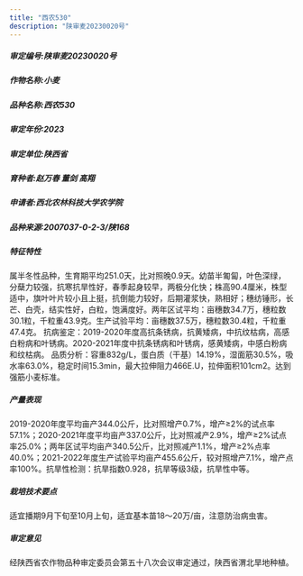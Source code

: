 ```yaml
---
title: "西农530"
description: "陕审麦20230020号"
---
```

##### 审定编号:陕审麦20230020号

##### 作物名称:小麦

##### 品种名称:西农530

##### 审定年份:2023

##### 审定单位:陕西省

##### 育种者:赵万春 董剑 高翔

##### 申请者:西北农林科技大学农学院

##### 品种来源:2007037-0-2-3/陕168

##### 特征特性
属半冬性品种，生育期平均251.0天，比对照晚0.9天。幼苗半匍匐，叶色深绿，分蘖力较强，抗寒抗旱性好，春季起身较早，两极分化快；株高90.4厘米，株型适中，旗叶叶片较小且上挺，抗倒能力较好，后期灌浆快，熟相好；穗纺锤形，长芒、白壳，结实性好，白粒，饱满度好。两年区试平均：亩穗数34.7万，穗粒数30.1粒，千粒重43.9克。生产试验平均：亩穗数37.5万，穗粒数30.4粒，千粒重47.4克。
抗病鉴定：2019-2020年度高抗条锈病，抗黄矮病，中抗纹枯病，高感白粉病和叶锈病。2020-2021年度中抗条锈病和叶锈病，感黄矮病，中感白粉病和纹枯病。
品质分析：容重832g/L，蛋白质（干基）14.19%，湿面筋30.5%，吸水率63.0%，稳定时间15.3min，最大拉伸阻力466E.U，拉伸面积101cm2。达到强筋小麦标准。

##### 产量表现
2019-2020年度平均亩产344.0公斤，比对照增产0.7%，增产≥2%的试点率57.1%；2020-2021年度平均亩产337.0公斤，比对照减产2.9%，增产≥2%试点率25.0%；两年区试平均亩产340.5公斤，比对照减产1.1%，增产≥2%点率40.0%；2021-2022年度生产试验平均亩产455.6公斤，较对照增产7.1%，增产点率100%。抗旱性检测：抗旱指数0.928，抗旱等级3级，抗旱性中等。

##### 栽培技术要点
适宜播期9月下旬至10月上旬，适宜基本苗18～20万/亩，注意防治病虫害。

##### 审定意见
经陕西省农作物品种审定委员会第五十八次会议审定通过，陕西省渭北旱地种植。
